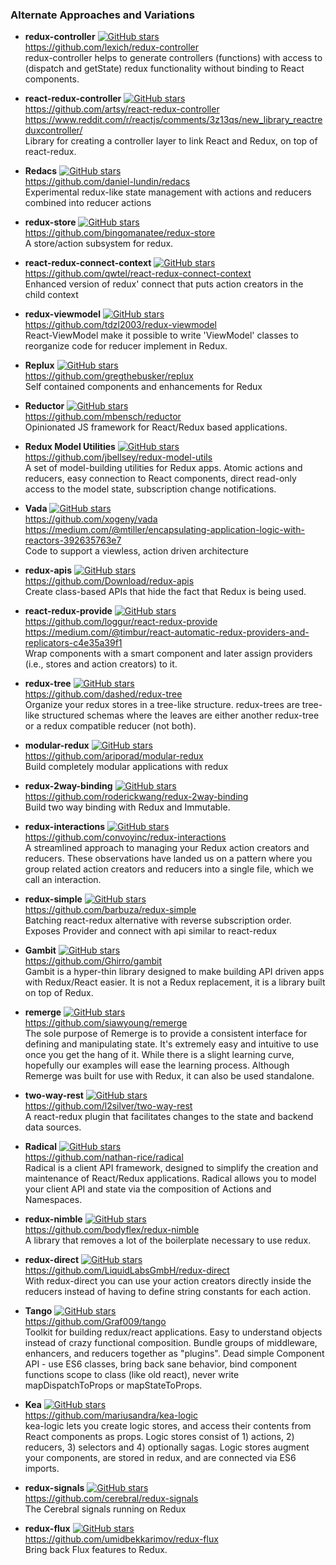 ### Alternate Approaches and Variations

- **redux-controller** [![GitHub stars](https://img.shields.io/github/stars/lexich/redux-controller.svg?style=social&label=Star&maxAge=2592000)](https://github.com/lexich/redux-controller)  
  https://github.com/lexich/redux-controller  
  redux-controller helps to generate controllers (functions) with access to (dispatch and getState) redux functionality without binding to React components.
  
- **react-redux-controller** [![GitHub stars](https://img.shields.io/github/stars/artsy/react-redux-controller.svg?style=social&label=Star&maxAge=2592000)](https://github.com/artsy/react-redux-controller)  
  https://github.com/artsy/react-redux-controller  
  https://www.reddit.com/r/reactjs/comments/3z13qs/new_library_reactreduxcontroller/  
  Library for creating a controller layer to link React and Redux, on top of react-redux.
  
- **Redacs** [![GitHub stars](https://img.shields.io/github/stars/daniel-lundin/redacs.svg?style=social&label=Star&maxAge=2592000)](https://github.com/daniel-lundin/redacs)  
  https://github.com/daniel-lundin/redacs  
  Experimental redux-like state management with actions and reducers combined into reducer actions
  
- **redux-store** [![GitHub stars](https://img.shields.io/github/stars/bingomanatee/redux-store.svg?style=social&label=Star&maxAge=2592000)](https://github.com/bingomanatee/redux-store)  
  https://github.com/bingomanatee/redux-store  
  A store/action subsystem for redux.  
  
- **react-redux-connect-context** [![GitHub stars](https://img.shields.io/github/stars/qwtel/react-redux-connect-context.svg?style=social&label=Star&maxAge=2592000)](https://github.com/qwtel/react-redux-connect-context)  
  https://github.com/qwtel/react-redux-connect-context  
  Enhanced version of redux' connect that puts action creators in the child context
  
- **redux-viewmodel** [![GitHub stars](https://img.shields.io/github/stars/tdzl2003/redux-viewmodel.svg?style=social&label=Star&maxAge=2592000)](https://github.com/tdzl2003/redux-viewmodel)  
  https://github.com/tdzl2003/redux-viewmodel  
  React-ViewModel make it possible to write 'ViewModel' classes to reorganize code for reducer implement in Redux.
  
- **Replux** [![GitHub stars](https://img.shields.io/github/stars/gregthebusker/replux.svg?style=social&label=Star&maxAge=2592000)](https://github.com/gregthebusker/replux)  
  https://github.com/gregthebusker/replux  
  Self contained components and enhancements for Redux
  
- **Reductor** [![GitHub stars](https://img.shields.io/github/stars/mbensch/reductor.svg?style=social&label=Star&maxAge=2592000)](https://github.com/mbensch/reductor)  
  https://github.com/mbensch/reductor  
  Opinionated JS framework for React/Redux based applications.
  
- **Redux Model Utilities** [![GitHub stars](https://img.shields.io/github/stars/jbellsey/redux-model-utils.svg?style=social&label=Star&maxAge=2592000)](https://github.com/jbellsey/redux-model-utils)  
  https://github.com/jbellsey/redux-model-utils  
  A set of model-building utilities for Redux apps.  Atomic actions and reducers, easy connection to React components, direct read-only access to the model state, subscription change notifications.
  
- **Vada** [![GitHub stars](https://img.shields.io/github/stars/xogeny/vada.svg?style=social&label=Star&maxAge=2592000)](https://github.com/xogeny/vada)  
  https://github.com/xogeny/vada  
  https://medium.com/@mtiller/encapsulating-application-logic-with-reactors-392635763e7  
  Code to support a viewless, action driven architecture
  
- **redux-apis** [![GitHub stars](https://img.shields.io/github/stars/Download/redux-apis.svg?style=social&label=Star&maxAge=2592000)](https://github.com/Download/redux-apis)  
  https://github.com/Download/redux-apis  
  Create class-based APIs that hide the fact that Redux is being used.
  
- **react-redux-provide** [![GitHub stars](https://img.shields.io/github/stars/loggur/react-redux-provide.svg?style=social&label=Star&maxAge=2592000)](https://github.com/loggur/react-redux-provide)  
  https://github.com/loggur/react-redux-provide  
  https://medium.com/@timbur/react-automatic-redux-providers-and-replicators-c4e35a39f1  
  Wrap components with a smart component and later assign providers (i.e., stores and action creators) to it.
  
- **redux-tree** [![GitHub stars](https://img.shields.io/github/stars/dashed/redux-tree.svg?style=social&label=Star&maxAge=2592000)](https://github.com/dashed/redux-tree)  
  https://github.com/dashed/redux-tree  
  Organize your redux stores in a tree-like structure.  redux-trees are tree-like structured schemas where the leaves are either another redux-tree or a redux compatible reducer (not both).
  
- **modular-redux** [![GitHub stars](https://img.shields.io/github/stars/ariporad/modular-redux.svg?style=social&label=Star&maxAge=2592000)](https://github.com/ariporad/modular-redux)  
  https://github.com/ariporad/modular-redux  
  Build completely modular applications with redux
  
- **redux-2way-binding** [![GitHub stars](https://img.shields.io/github/stars/roderickwang/redux-2way-binding.svg?style=social&label=Star&maxAge=2592000)](https://github.com/roderickwang/redux-2way-binding)  
  https://github.com/roderickwang/redux-2way-binding  
  Build two way binding with Redux and Immutable.
  
- **redux-interactions** [![GitHub stars](https://img.shields.io/github/stars/convoyinc/redux-interactions.svg?style=social&label=Star&maxAge=2592000)](https://github.com/convoyinc/redux-interactions)  
  https://github.com/convoyinc/redux-interactions  
  A streamlined approach to managing your Redux action creators and reducers.  These observations have landed us on a pattern where you group related action creators and reducers into a single file, which we call an interaction.
  
- **redux-simple** [![GitHub stars](https://img.shields.io/github/stars/barbuza/redux-simple.svg?style=social&label=Star&maxAge=2592000)](https://github.com/barbuza/redux-simple)  
  https://github.com/barbuza/redux-simple  
  Batching react-redux alternative with reverse subscription order.  Exposes Provider and connect with api similar to react-redux
  
- **Gambit** [![GitHub stars](https://img.shields.io/github/stars/Ghirro/gambit.svg?style=social&label=Star&maxAge=2592000)](https://github.com/Ghirro/gambit)  
  https://github.com/Ghirro/gambit  
  Gambit is a hyper-thin library designed to make building API driven apps with Redux/React easier. It is not a Redux replacement, it is a library built on top of Redux.
  
- **remerge** [![GitHub stars](https://img.shields.io/github/stars/siawyoung/remerge.svg?style=social&label=Star&maxAge=2592000)](https://github.com/siawyoung/remerge)  
  https://github.com/siawyoung/remerge  
  The sole purpose of Remerge is to provide a consistent interface for defining and manipulating state. It's extremely easy and intuitive to use once you get the hang of it. While there is a slight learning curve, hopefully our examples will ease the learning process.  Although Remerge was built for use with Redux, it can also be used standalone.

- **two-way-rest** [![GitHub stars](https://img.shields.io/github/stars/l2silver/two-way-rest.svg?style=social&label=Star&maxAge=2592000)](https://github.com/l2silver/two-way-rest)  
  https://github.com/l2silver/two-way-rest  
  A react-redux plugin that facilitates changes to the state and backend data sources.

- **Radical** [![GitHub stars](https://img.shields.io/github/stars/nathan-rice/radical.svg?style=social&label=Star&maxAge=2592000)](https://github.com/nathan-rice/radical)  
  https://github.com/nathan-rice/radical  
  Radical is a client API framework, designed to simplify the creation and maintenance of React/Redux applications. Radical allows you to model your client API and state via the composition of Actions and Namespaces.

- **redux-nimble** [![GitHub stars](https://img.shields.io/github/stars/bodyflex/redux-nimble.svg?style=social&label=Star&maxAge=2592000)](https://github.com/bodyflex/redux-nimble)  
  https://github.com/bodyflex/redux-nimble  
  A library that removes a lot of the boilerplate necessary to use redux.

- **redux-direct** [![GitHub stars](https://img.shields.io/github/stars/LiquidLabsGmbH/redux-direct.svg?style=social&label=Star&maxAge=2592000)](https://github.com/LiquidLabsGmbH/redux-direct)  
  https://github.com/LiquidLabsGmbH/redux-direct  
  With redux-direct you can use your action creators directly inside the reducers instead of having to define string constants for each action.
  
- **Tango** [![GitHub stars](https://img.shields.io/github/stars/Graf009/tango.svg?style=social&label=Star&maxAge=2592000)](https://github.com/Graf009/tango)  
  https://github.com/Graf009/tango  
  Toolkit for building redux/react applications.  Easy to understand objects instead of crazy functional composition. Bundle groups of middleware, enhancers, and reducers together as "plugins". Dead simple Component API - use ES6 classes, bring back sane behavior, bind component functions scope to class (like old react), never write mapDispatchToProps or mapStateToProps.
  
- **Kea** [![GitHub stars](https://img.shields.io/github/stars/mariusandra/kea-logic.svg?style=social&label=Star&maxAge=2592000)](https://github.com/mariusandra/kea-logic)  
  https://github.com/mariusandra/kea-logic  
  kea-logic lets you create logic stores, and access their contents from React components as props.  Logic stores consist of 1) actions, 2) reducers, 3) selectors and 4) optionally sagas.  Logic stores augment your components, are stored in redux, and are connected via ES6 imports.
  
- **redux-signals** [![GitHub stars](https://img.shields.io/github/stars/cerebral/redux-signals.svg?style=social&label=Star&maxAge=2592000)](https://github.com/cerebral/redux-signals)  
  https://github.com/cerebral/redux-signals  
  The Cerebral signals running on Redux
  
- **redux-flux** [![GitHub stars](https://img.shields.io/github/stars/umidbekkarimov/redux-flux.svg?style=social&label=Star&maxAge=2592000)](https://github.com/umidbekkarimov/redux-flux)  
  https://github.com/umidbekkarimov/redux-flux  
  Bring back Flux features to Redux.  
